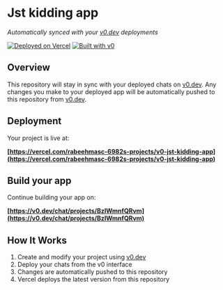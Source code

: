 # Jst kidding app

*Automatically synced with your [v0.dev](https://v0.dev) deployments*

[![Deployed on Vercel](https://img.shields.io/badge/Deployed%20on-Vercel-black?style=for-the-badge&logo=vercel)](https://vercel.com/rabeehmasc-6982s-projects/v0-jst-kidding-app)
[![Built with v0](https://img.shields.io/badge/Built%20with-v0.dev-black?style=for-the-badge)](https://v0.dev/chat/projects/BzlWmnfQRvm)

## Overview

This repository will stay in sync with your deployed chats on [v0.dev](https://v0.dev).
Any changes you make to your deployed app will be automatically pushed to this repository from [v0.dev](https://v0.dev).

## Deployment

Your project is live at:

**[https://vercel.com/rabeehmasc-6982s-projects/v0-jst-kidding-app](https://vercel.com/rabeehmasc-6982s-projects/v0-jst-kidding-app)**

## Build your app

Continue building your app on:

**[https://v0.dev/chat/projects/BzlWmnfQRvm](https://v0.dev/chat/projects/BzlWmnfQRvm)**

## How It Works

1. Create and modify your project using [v0.dev](https://v0.dev)
2. Deploy your chats from the v0 interface
3. Changes are automatically pushed to this repository
4. Vercel deploys the latest version from this repository